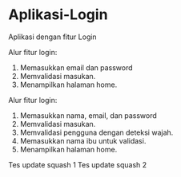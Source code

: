 # Aplikasi-Login
Aplikasi dengan fitur Login

Alur fitur login:
1. Memasukkan email dan password
2. Memvalidasi masukan.
3. Menampilkan halaman home.

Alur fitur login:
1. Memasukkan nama, email, dan password
2. Memvalidasi masukan.
3. Memvalidasi pengguna dengan deteksi wajah.
4. Memasukkan nama ibu untuk validasi.
5. Menampilkan halaman home.

Tes update squash 1
Tes update squash 2
